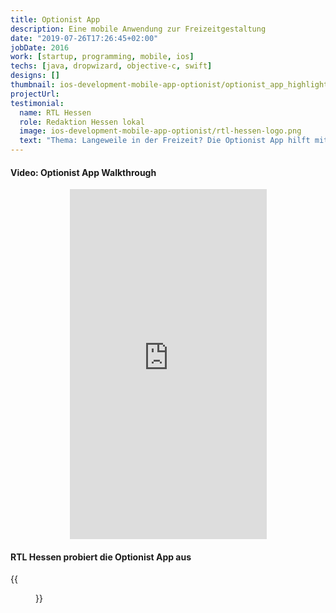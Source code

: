 ```yaml
---
title: Optionist App 
description: Eine mobile Anwendung zur Freizeitgestaltung  
date: "2019-07-26T17:26:45+02:00"
jobDate: 2016
work: [startup, programming, mobile, ios]
techs: [java, dropwizard, objective-c, swift]
designs: []
thumbnail: ios-development-mobile-app-optionist/optionist_app_highlights_m.png
projectUrl: 
testimonial:
  name: RTL Hessen 
  role: Redaktion Hessen lokal
  image: ios-development-mobile-app-optionist/rtl-hessen-logo.png 
  text: "Thema: Langeweile in der Freizeit? Die Optionist App hilft mit kreativen Aktionen. Wurde auf RTL Hessen ausgestrahlt am Montag 26 September 2016, 18:00 Uhr."   
---
```


#### Video: Optionist App Walkthrough
<div style="text-align: center;">
    <iframe width="315" height="560" src="https://www.youtube.com/embed/1aeI1dptcxM" frameborder="0" allow="accelerometer; encrypted-media; gyroscope; picture-in-picture" allowfullscreen></iframe>
</div>

#### RTL Hessen probiert die Optionist App aus
{{<figure src="/portfolio/ios-development-mobile-app-optionist/rtl-hessen-berichtet-ueber-die-optionist-app.jpg">}}


